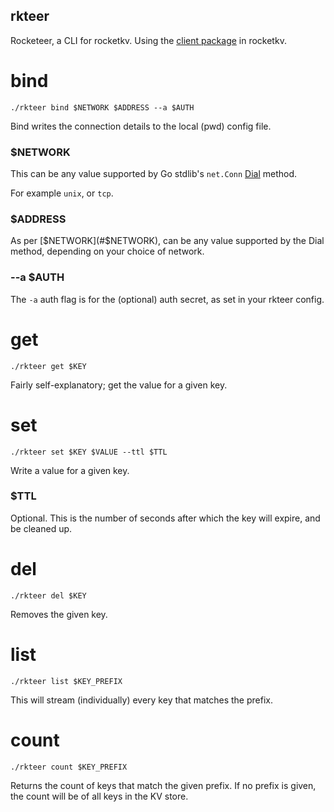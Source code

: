 rkteer
-----

Rocketeer, a CLI for rocketkv.
Using the [client package](https://github.com/intob/rocketkv/tree/main/client) in rocketkv.

# bind
```
./rkteer bind $NETWORK $ADDRESS --a $AUTH
```
Bind writes the connection details to the local (pwd) config file.

### $NETWORK
This can be any value supported by Go stdlib's `net.Conn` [Dial](https://pkg.go.dev/net?utm_source=gopls#Dial) method.

For example `unix`, or `tcp`.

### $ADDRESS
As per [$NETWORK](#$NETWORK), can be any value supported by the Dial method, depending on your choice of network.

### --a $AUTH
The `-a` auth flag is for the (optional) auth secret, as set in your rkteer config.

# get
```
./rkteer get $KEY
```
Fairly self-explanatory; get the value for a given key.

# set
```
./rkteer set $KEY $VALUE --ttl $TTL
```
Write a value for a given key.

### $TTL
Optional. This is the number of seconds after which the key will expire, and be cleaned up.

# del
```
./rkteer del $KEY
```
Removes the given key.

# list
```
./rkteer list $KEY_PREFIX
```
This will stream (individually) every key that matches the prefix.

# count
```
./rkteer count $KEY_PREFIX
```
Returns the count of keys that match the given prefix. If no prefix is given, the count will be of all keys in the KV store.